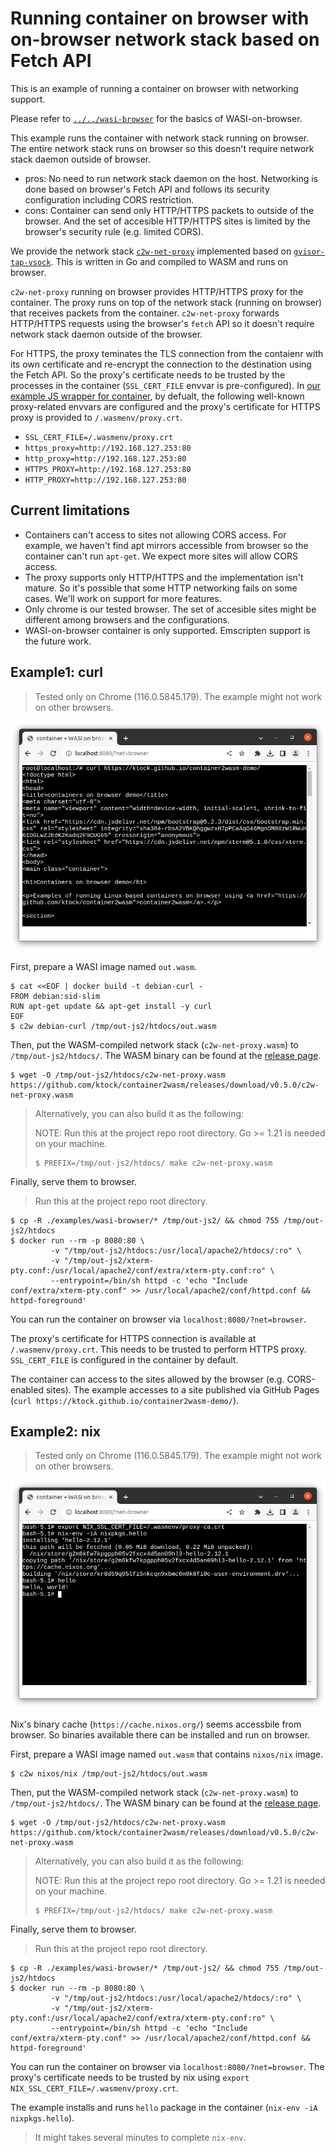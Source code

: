 # Running container on browser with on-browser network stack based on Fetch API

This is an example of running a container on browser with networking support.

Please refer to [`../../wasi-browser`](../../wasi-browser/) for the basics of WASI-on-browser.

This example runs the container with network stack running on browser.
The entire network stack runs on browser so this doesn't require network stack daemon outside of browser.

- pros: No need to run network stack daemon on the host. Networking is done based on browser's Fetch API and follows its security configuration including CORS restriction.
- cons: Container can send only HTTP/HTTPS packets to outside of the browser. And the set of accesible HTTP/HTTPS sites is limited by the browser's security rule (e.g. limited CORS).

We provide the network stack [`c2w-net-proxy`](../../../extras/c2w-net-proxy) implemented based on [`gvisor-tap-vsock`](https://github.com/containers/gvisor-tap-vsock).
This is written in Go and compiled to WASM and runs on browser.

`c2w-net-proxy` running on browser provides HTTP/HTTPS proxy for the container.
The proxy runs on top of the network stack (running on browser) that receives packets from the container.
`c2w-net-proxy` forwards HTTP/HTTPS requests using the browser's `fetch` API so it doesn't require network stack daemon outside of the browser.

For HTTPS, the proxy teminates the TLS connection from the contaienr with its own certificate and re-encrypt the connection to the destination using the Fetch API.
So the proxy's certificate needs to be trusted by the processes in the container (`SSL_CERT_FILE` envvar is pre-configured).
In [our example JS wrapper for container](../../wasi-browser/), by defualt, the following well-known proxy-related envvars are configured and the proxy's certificate for HTTPS proxy is provided to `/.wasmenv/proxy.crt`.

- `SSL_CERT_FILE=/.wasmenv/proxy.crt`
- `https_proxy=http://192.168.127.253:80`
- `http_proxy=http://192.168.127.253:80`
- `HTTPS_PROXY=http://192.168.127.253:80`
- `HTTP_PROXY=http://192.168.127.253:80`

## Current limitations

- Containers can't access to sites not allowing CORS access. For example, we haven't find apt mirrors accessible from browser so the container can't run `apt-get`. We expect more sites will allow CORS access.
- The proxy supports only HTTP/HTTPS and the implementation isn't mature. So it's possible that some HTTP networking fails on some cases. We'll work on support for more features.
- Only chrome is our tested browser. The set of accesible sites might be different among browsers and the configurations.
- WASI-on-browser container is only supported. Emscripten support is the future work.

## Example1: curl

> Tested only on Chrome (116.0.5845.179). The example might not work on other browsers.

![Debian container on browser with browser networking](../../../docs/images/debian-curl-wasi-on-browser-frontend-networking.png)

First, prepare a WASI image named `out.wasm`.

```
$ cat <<EOF | docker build -t debian-curl -
FROM debian:sid-slim
RUN apt-get update && apt-get install -y curl
EOF
$ c2w debian-curl /tmp/out-js2/htdocs/out.wasm
```

Then, put the WASM-compiled network stack (`c2w-net-proxy.wasm`) to `/tmp/out-js2/htdocs/`.
The WASM binary can be found at the [release page](https://github.com/ktock/container2wasm/releases).

```
$ wget -O /tmp/out-js2/htdocs/c2w-net-proxy.wasm https://github.com/ktock/container2wasm/releases/download/v0.5.0/c2w-net-proxy.wasm
```

> Alternatively, you can also build it as the following:
>
> NOTE: Run this at the project repo root directory. Go >= 1.21 is needed on your machine.
> 
> ```
> $ PREFIX=/tmp/out-js2/htdocs/ make c2w-net-proxy.wasm
> ```

Finally, serve them to browser.

> Run this at the project repo root directory.

```
$ cp -R ./examples/wasi-browser/* /tmp/out-js2/ && chmod 755 /tmp/out-js2/htdocs
$ docker run --rm -p 8080:80 \
         -v "/tmp/out-js2/htdocs:/usr/local/apache2/htdocs/:ro" \
         -v "/tmp/out-js2/xterm-pty.conf:/usr/local/apache2/conf/extra/xterm-pty.conf:ro" \
         --entrypoint=/bin/sh httpd -c 'echo "Include conf/extra/xterm-pty.conf" >> /usr/local/apache2/conf/httpd.conf && httpd-foreground'
```

You can run the container on browser via `localhost:8080/?net=browser`.

The proxy's certificate for HTTPS connection is available at `/.wasmenv/proxy.crt`.
This needs to be trusted to perform HTTPS proxy.
`SSL_CERT_FILE` is configured in the container by default.

The container can access to the sites allowed by the browser (e.g. CORS-enabled sites).
The example accesses to a site published via GitHub Pages (`curl https://ktock.github.io/container2wasm-demo/`).

## Example2: nix

> Tested only on Chrome (116.0.5845.179). The example might not work on other browsers.

![Nix container on browser with browser networking](../../../docs/images/nix-wasi-on-browser-frontend-networking.png)

Nix's binary cache (`https://cache.nixos.org/`) seems accessbile from browser.
So binaries available there can be installed and run on browser.

First, prepare a WASI image named `out.wasm` that contains `nixos/nix` image.

```
$ c2w nixos/nix /tmp/out-js2/htdocs/out.wasm
```

Then, put the WASM-compiled network stack (`c2w-net-proxy.wasm`) to `/tmp/out-js2/htdocs/`.
The WASM binary can be found at the [release page](https://github.com/ktock/container2wasm/releases).

```
$ wget -O /tmp/out-js2/htdocs/c2w-net-proxy.wasm https://github.com/ktock/container2wasm/releases/download/v0.5.0/c2w-net-proxy.wasm
```

> Alternatively, you can also build it as the following:
>
> NOTE: Run this at the project repo root directory. Go >= 1.21 is needed on your machine.
> 
> ```
> $ PREFIX=/tmp/out-js2/htdocs/ make c2w-net-proxy.wasm
> ```

Finally, serve them to browser.

> Run this at the project repo root directory.

```
$ cp -R ./examples/wasi-browser/* /tmp/out-js2/ && chmod 755 /tmp/out-js2/htdocs
$ docker run --rm -p 8080:80 \
         -v "/tmp/out-js2/htdocs:/usr/local/apache2/htdocs/:ro" \
         -v "/tmp/out-js2/xterm-pty.conf:/usr/local/apache2/conf/extra/xterm-pty.conf:ro" \
         --entrypoint=/bin/sh httpd -c 'echo "Include conf/extra/xterm-pty.conf" >> /usr/local/apache2/conf/httpd.conf && httpd-foreground'
```

You can run the container on browser via `localhost:8080/?net=browser`.
The proxy's certificate needs to be trusted by nix using `export NIX_SSL_CERT_FILE=/.wasmenv/proxy.crt`.

The example installs and runs `hello` package in the container (`nix-env -iA nixpkgs.hello`).

> It might takes several minutes to complete `nix-env`.
